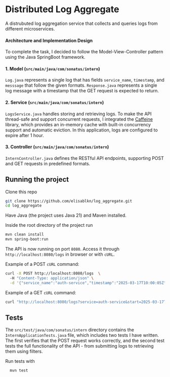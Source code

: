 # Distributed Log Aggregate

A distrubuted log aggregation service that collects and queries logs from different microservices.

#### Architecture and Implementation Design

To complete the task, I decided to follow the Model-View-Controller pattern using the Java SpringBoot framework. 

#### 1. Model (`src/main/java/com/sonatus/intern`)

`Log.java` represents a single log that has fields `service_name`, `timestamp`, and `messsage` that follow the given formats. 
`Response.java` represents a single log message with a timestamp that the GET request is expected to return.

#### 2. Service (`src/main/java/com/sonatus/intern`)

`LogsService.java` handles storing and retrieving logs. To make the API thread-safe and support concurrent requests, I integrated the [Caffeine](https://github.com/ben-manes/caffeine) library, which provides an in-memory cache with built-in concurrency support and automatic eviction. In this application, logs are configured to expire after 1 hour.

#### 3. Controller (`src/main/java/com/sonatus/intern`)

`InternController.java` defines the RESTful API endpoints, supporting POST and GET requests in predefined formats.


## Running the project

Clone this repo

```bash
git clone https://github.com/elisablkn/log_aggregate.git
cd log_aggregate
```

Have Java (the project uses Java 21) and Maven installed. 

Inside the root directory of the project run

```bash
mvn clean install
mvn spring-boot:run
```
The API is now running on port `8080`. Access it through `http://localhost:8080/logs` in browser or with `cURL`.

Example of a POST `cURL` command:
```bash
curl -X POST http://localhost:8080/logs  \                                                                
  -H "Content-Type: application/json" \
  -d '{"service_name":"auth-service","timestamp":"2025-03-17T10:00:05Z","message":"User login successful"}'
```

Example of a GET `cURL` command:

```bash
curl "http://localhost:8080/logs?service=auth-service&start=2025-03-17T10:00:00Z&end=2025-03-17T10:30:00Z"
```


## Tests

The `src/test/java/com/sonatus/intern` directory contains the `InternApplicationTests.java` file, which includes two tests I have written. The first verifies that the POST request works correctly, and the second test tests the full functionality of the API - from submitting logs to retrieving them using filters.

Run tests with 

```bash
  mvn test
```
